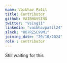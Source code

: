 ```yaml
---
name: Vaibhav Patil
title: Contributor
github: VAIBHAVSING
twitter: "Vsing11"
linkedin: "vaibhavpatil24"
slack: "U07RZSC99M1"
joining_date: "20/10/2024"
role : contributor
---
```


Still waiting for this

